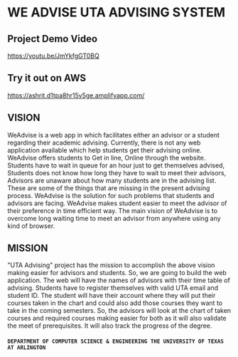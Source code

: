# WE ADVISE UTA ADVISING SYSTEM

## Project Demo Video

https://youtu.be/JmYkfgGT0BQ

## Try it out on AWS

https://ashrit.d1tpa8hr15v5ge.amplifyapp.com/

## VISION

WeAdvise is a web app in which facilitates either an advisor or a student regarding their academic advising. Currently, there is not any web application available which help students get their advising online. WeAdvise offers students to Get in line, Online through the website. Students have to wait in queue for an hour just to get themselves advised, Students does not know how long they have to wait to meet their advisors, Advisors are unaware about how many students are in the advising list. These are some of the things that are missing in the present advising process. WeAdvise is the solution for such problems that students and advisors are facing. WeAdvise makes student easier to meet the advisor of their preference in time efficient way. The main vision of WeAdvise is to overcome long waiting time to meet an advisor from anywhere using any kind of browser.

## MISSION

"UTA Advising" project has the mission to accomplish the above vision making easier for advisors and students. So, we are going to build the web application. The web will have the names of advisors with their time table of advising. Students have to register themselves with valid UTA email and student ID. The student will have their account where they will put their courses taken in the chart and could also add those courses they want to take in the coming semesters. So, the advisors will look at the chart of taken courses and required courses making easier for both as it will also validate the meet of prerequisites. It will also track the progress of the degree.


#### `DEPARTMENT OF COMPUTER SCIENCE & ENGINEERING THE UNIVERSITY OF TEXAS AT ARLINGTON`

